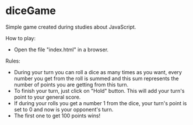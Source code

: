 # diceGame
Simple game created during studies about JavaScript.

How to play:

- Open the file "index.html" in a browser.

Rules:

- During your turn you can roll a dice as many times as you want, every number you get from the roll is summed and this sum represents the number of points you are getting from this turn.
- To finish your turn, just click on "Hold" button. This will add your turn's point to your general score.
- If during your rolls you get a number 1 from the dice, your turn's point is set to 0 and now is your opponent's turn.
- The first one to get 100 points wins!
